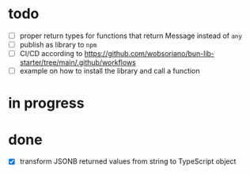 # todo

- [ ] proper return types for functions that return Message instead of `any`
- [ ] publish as library to `npm`
- [ ] CI/CD according to https://github.com/wobsoriano/bun-lib-starter/tree/main/.github/workflows
- [ ] example on how to install the library and call a function

# in progress

# done

- [x] transform JSONB returned values from string to TypeScript object

